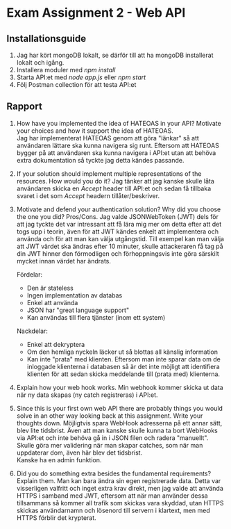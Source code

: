 # Exam Assignment 2 - Web API

## Installationsguide
1. Jag har kört mongoDB lokalt, se därför till att ha mongoDB installerat lokalt och igång.
2. Installera moduler med _npm install_
3. Starta API:et med _node app.js_ eller _npm start_
4. Följ Postman collection för att testa API:et

## Rapport
1. How have you implemented the idea of HATEOAS in your API? Motivate your choices and how it support the idea of HATEOAS.  
   Jag har implementerat HATEOAS genom att göra "länkar" så att användaren lättare ska kunna navigera sig runt. Eftersom att HATEOAS bygger på att användaren ska kunna navigera i API:et utan att behöva extra dokumentation så tyckte jag detta kändes passande.

2. If your solution should implement multiple representations of the resources. How would you do it?
   Jag tänker att jag kanske skulle låta användaren skicka en _Accept_ header till API:et och sedan få tillbaka svaret i det som _Accept_ headern tillåter/beskriver.

3. Motivate and defend your authentication solution? Why did you choose the one you did? Pros/Cons.
   Jag valde JSONWebToken (JWT) dels för att jag tyckte det var intressant att få lära mig mer om detta efter att det togs upp i teorin, även för att JWT kändes enkelt att implementera och använda och för att man kan välja utgångstid. Till exempel kan man välja att JWT värdet ska ändras efter 10 minuter, skulle attackeraren få tag på din JWT hinner den förmodligen och förhoppningsvis inte göra särskilt mycket innan värdet har ändrats.

   Fördelar:
   - Den är stateless
   - Ingen implementation av databas
   - Enkel att använda
   - JSON har "great language support"
   - Kan användas till flera tjänster (inom ett system)

   Nackdelar:
   - Enkel att dekryptera
   - Om den hemliga nyckeln läcker ut så blottas all känslig information
   - Kan inte "prata" med klienten. Eftersom man inte sparar data om de inloggade klienterna i databasen så är det inte möjligt att identifiera klienten för att sedan skicka meddelande till (prata med) klienterna.

4. Explain how your web hook works.
   Min webhook kommer skicka ut data när ny data skapas (ny catch registreras) i API:et.

5. Since this is your first own web API there are probably things you would solve in an other way looking back at this assignment. Write your thoughts down.
   Möjligtvis spara WebHook adresserna på ett annar sätt, blev lite tidsbrist. Även att man kanske skulle kunna ta bort WebHooks via API:et och inte behöva gå in i JSON filen och radera "manuellt". Skulle göra mer validering när man skapar catches, som när man uppdaterar dom, även här blev det tidsbrist.  
   Kanske ha en admin funktion.

6. Did you do something extra besides the fundamental requirements? Explain them.
   Man kan bara ändra sin egen registrerade data.
   Detta var visserligen valfritt och inget extra krav direkt, men jag valde att använda HTTPS i samband med JWT, eftersom att när man använder dessa tillsammans så kommer all trafik som skickas vara skyddad, utan HTTPS skickas användarnamn och lösenord till servern i klartext, men med HTTPS förblir det krypterat.